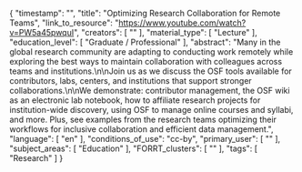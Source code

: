 {
    "timestamp": "",
    "title": "Optimizing Research Collaboration for Remote Teams",
    "link_to_resource": "https://www.youtube.com/watch?v=PW5a45pwquI",
    "creators": [
        ""
    ],
    "material_type": [
        "Lecture"
    ],
    "education_level": [
        "Graduate / Professional"
    ],
    "abstract": "Many in the global research community are adapting to conducting work remotely while exploring the best ways to maintain collaboration with colleagues across teams and institutions.\n\nJoin us as we discuss the OSF tools available for contributors, labs, centers, and institutions that support stronger collaborations.\n\nWe demonstrate: contributor management, the OSF wiki as an electronic lab notebook, how to affiliate research projects for institution-wide discovery, using OSF to manage online courses and syllabi, and more. Plus, see examples from the research teams optimizing their workflows for inclusive collaboration and efficient data management.",
    "language": [
        "en"
    ],
    "conditions_of_use": "cc-by",
    "primary_user": [
        ""
    ],
    "subject_areas": [
        "Education"
    ],
    "FORRT_clusters": [
        ""
    ],
    "tags": [
        "Research"
    ]
}